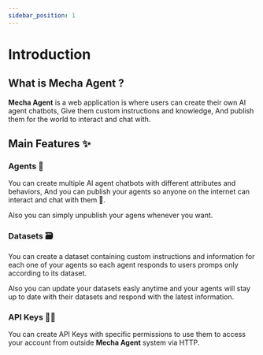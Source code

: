 ```yaml
---
sidebar_position: 1
---
```


# Introduction

## What is Mecha Agent ?

**Mecha Agent** is a web application is where users can create their own AI agent chatbots, Give them custom instructions and 
knowledge, And publish them for the world to interact and chat with.

## Main Features ✨

### Agents 🤖

You can create multiple AI agent chatbots with different attributes and behaviors,
And you can publish your agents so anyone on the internet can interact and chat with them 💬. <br/>

Also you can simply unpublish your agens whenever you want.

### Datasets 🗃️

You can create a dataset containing custom instructions and information for each one of your agents 
so each agent responds to users promps only according to its dataset.

Also you can update your datasets easly anytime and your agents will stay up to date with their datasets 
and respond with the latest information.

### API Keys 🧑‍💻

You can create API Keys with specific permissions to use them to access your account from outside **Mecha Agent** system via HTTP.

